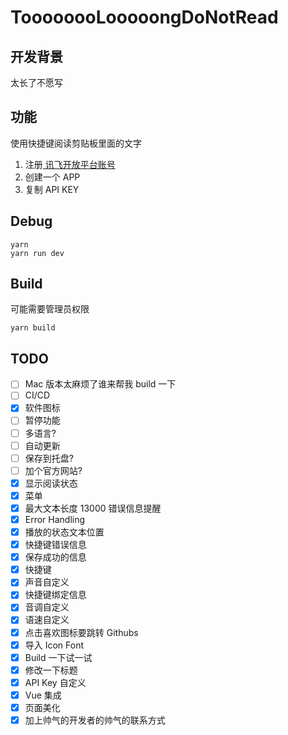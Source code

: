 # ToooooooLooooongDoNotRead

## 开发背景

太长了不愿写

## 功能

使用快捷键阅读剪贴板里面的文字


1. 注册[  讯飞开放平台账号     ](https://www.xfyun.cn/)
1. 创建一个 APP
1. 复制 API KEY 


## Debug

```
yarn
yarn run dev
```

## Build

可能需要管理员权限

```
yarn build
```



## TODO

- [ ] Mac 版本太麻烦了谁来帮我 build 一下
- [ ] CI/CD
- [x] 软件图标
- [ ] 暂停功能
- [ ] 多语言? 
- [ ] 自动更新
- [ ] 保存到托盘?
- [ ] 加个官方网站?
- [x] 显示阅读状态
- [x] 菜单
- [x] 最大文本长度 13000 错误信息提醒
- [x] Error Handling
- [x] 播放的状态文本位置
- [x] 快捷键错误信息
- [x] 保存成功的信息
- [x] 快捷键
- [x] 声音自定义
- [x] 快捷键绑定信息
- [x] 音调自定义
- [x] 语速自定义
- [x] 点击喜欢图标要跳转 Githubs
- [x] 导入 Icon Font
- [x] Build 一下试一试
- [x] 修改一下标题
- [x] API Key 自定义
- [x] Vue 集成
- [x] 页面美化
- [x] 加上帅气的开发者的帅气的联系方式
